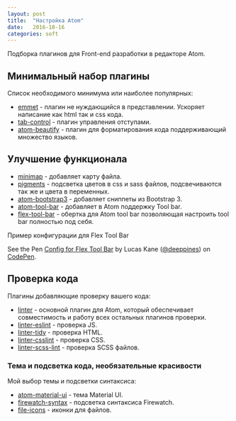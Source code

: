 ```yaml
---
layout: post
title:  "Настройка Atom"
date:   2016-10-16
categories: soft
---
```


Подборка плагинов для Front-end разработки в редакторе Atom.

## Минимальный набор плагины

Список необходимого минимума или наиболее популярных:

* [emmet][emmet] - плагин не нуждающийся в представлении. Ускоряет написание как
  html так и css кода.
* [tab-control][tab-control] - плагин управления отступами.
* [atom-beautify][atom-beautify] - плагин для форматирования кода поддерживающий
  множество языков.

## Улучшение функционала

* [minimap][minimap] - добавляет карту файла.
* [pigments][pigments] - подсветка цветов в css и sass файлов, подсвечиваются так
  же и цвета в переменных.
* [atom-bootstrap3][atom-bootstrap3] - добавляет сниппеты из Bootstrap 3.
* [atom-tool-bar][atom-tool-bar] - добавляет в Atom поддержку Tool bar.
* [flex-tool-bar][flex-tool-bar] - обертка для Atom tool bar позволяющая настроить
  tool bar полностью под себя.

Пример конфигурации для Flex Tool Bar

<p data-height="480" data-theme-id="0" data-slug-hash="aJrNMm"
data-default-tab="result" data-user="deeppines"
data-embed-version="2" data-pen-title="Config for Flex Tool Bar"
class="codepen">See the Pen <a href="https://codepen.io/deeppines/pen/aJrNMm/">
Config for Flex Tool Bar</a> by Lucas Kane
(<a href="https://codepen.io/deeppines">@deeppines</a>)
on <a href="https://codepen.io">CodePen</a>.</p>
<script async src="https://static.codepen.io/assets/embed/ei.js"></script>

## Проверка кода

Плагины добавляющие проверку вашего кода:

* [linter][linter] - основной плагин для Atom, который обеспечивает совместимость
  и работу всех остальных плагинов проверки.
* [linter-eslint][linter-eslint] - проверка JS.
* [linter-tidy][linter-tidy] - проверка HTML.
* [linter-csslint][linter-csslint] - проверка CSS.
* [linter-scss-lint][linter-scss-lint] - проверка SCSS файлов.

### Тема и подсветка кода, необязательные красивости

Мой выбор темы и подсветки синтаксиса:

* [atom-material-ui][atom-material-ui] - тема Material UI.
* [firewatch-syntax][firewatch-syntax] - подсветка синтаксиса Firewatch.
* [file-icons][file-icons] - иконки для файлов.

[file-icons]: https://atom.io/packages/file-icons
[atom-beautify]: https://atom.io/packages/atom-beautify
[atom-bootstrap3]: https://atom.io/packages/atom-bootstrap3
[emmet]: https://atom.io/packages/emmet
[linter]: https://atom.io/packages/linter
[linter-eslint]: https://atom.io/packages/linter-eslint
[linter-scss-lint]: https://atom.io/packages/linter-scss-lint
[linter-csslint]: https://atom.io/packages/linter-csslint
[linter-tidy]: https://atom.io/packages/linter-tidy
[minimap]: https://atom.io/packages/minimap
[pigments]: https://atom.io/packages/pigments
[tab-control]: https://atom.io/packages/tab-control
[atom-tool-bar]: https://atom.io/packages/tool-bar
[flex-tool-bar]: https://atom.io/packages/flex-tool-bar
[atom-material-ui]: https://atom.io/themes/atom-material-ui
[firewatch-syntax]: https://atom.io/themes/firewatch-syntax
